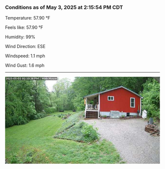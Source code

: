 ### Conditions as of May 3, 2025 at 2:15:54 PM CDT 

Temperature: 57.90 &deg;F

Feels like: 57.90 &deg;F

Humidity: 99%

Wind Direction: ESE

Windspeed: 1.1 mph

Wind Gust: 1.6 mph

---

<img src="./images/latest.jpeg"/>

